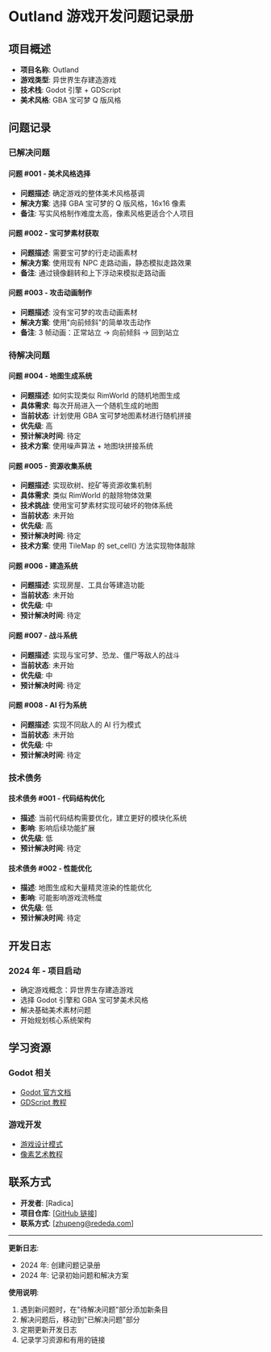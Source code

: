# Outland 游戏开发问题记录册

## 项目概述

- **项目名称**: Outland
- **游戏类型**: 异世界生存建造游戏
- **技术栈**: Godot 引擎 + GDScript
- **美术风格**: GBA 宝可梦 Q 版风格

## 问题记录

### 已解决问题

#### 问题 #001 - 美术风格选择

- **问题描述**: 确定游戏的整体美术风格基调
- **解决方案**: 选择 GBA 宝可梦的 Q 版风格，16x16 像素
- **备注**: 写实风格制作难度太高，像素风格更适合个人项目

#### 问题 #002 - 宝可梦素材获取

- **问题描述**: 需要宝可梦的行走动画素材
- **解决方案**: 使用现有 NPC 走路动画，静态模拟走路效果
- **备注**: 通过镜像翻转和上下浮动来模拟走路动画

#### 问题 #003 - 攻击动画制作

- **问题描述**: 没有宝可梦的攻击动画素材
- **解决方案**: 使用"向前倾斜"的简单攻击动作
- **备注**: 3 帧动画：正常站立 → 向前倾斜 → 回到站立

### 待解决问题

#### 问题 #004 - 地图生成系统

- **问题描述**: 如何实现类似 RimWorld 的随机地图生成
- **具体需求**: 每次开局进入一个随机生成的地图
- **当前状态**: 计划使用 GBA 宝可梦地图素材进行随机拼接
- **优先级**: 高
- **预计解决时间**: 待定
- **技术方案**: 使用噪声算法 + 地图块拼接系统

#### 问题 #005 - 资源收集系统

- **问题描述**: 实现砍树、挖矿等资源收集机制
- **具体需求**: 类似 RimWorld 的敲除物体效果
- **技术挑战**: 使用宝可梦素材实现可破坏的物体系统
- **当前状态**: 未开始
- **优先级**: 高
- **预计解决时间**: 待定
- **技术方案**: 使用 TileMap 的 set_cell() 方法实现物体敲除

#### 问题 #006 - 建造系统

- **问题描述**: 实现房屋、工具台等建造功能
- **当前状态**: 未开始
- **优先级**: 中
- **预计解决时间**: 待定

#### 问题 #007 - 战斗系统

- **问题描述**: 实现与宝可梦、恐龙、僵尸等敌人的战斗
- **当前状态**: 未开始
- **优先级**: 中
- **预计解决时间**: 待定

#### 问题 #008 - AI 行为系统

- **问题描述**: 实现不同敌人的 AI 行为模式
- **当前状态**: 未开始
- **优先级**: 中
- **预计解决时间**: 待定

### 技术债务

#### 技术债务 #001 - 代码结构优化

- **描述**: 当前代码结构需要优化，建立更好的模块化系统
- **影响**: 影响后续功能扩展
- **优先级**: 低
- **预计解决时间**: 待定

#### 技术债务 #002 - 性能优化

- **描述**: 地图生成和大量精灵渲染的性能优化
- **影响**: 可能影响游戏流畅度
- **优先级**: 低
- **预计解决时间**: 待定

## 开发日志

### 2024 年 - 项目启动

- 确定游戏概念：异世界生存建造游戏
- 选择 Godot 引擎和 GBA 宝可梦美术风格
- 解决基础美术素材问题
- 开始规划核心系统架构

## 学习资源

### Godot 相关

- [Godot 官方文档](https://docs.godotengine.org/)
- [GDScript 教程](https://docs.godotengine.org/en/stable/getting_started/scripting/gdscript/)

### 游戏开发

- [游戏设计模式](https://gameprogrammingpatterns.com/)
- [像素艺术教程](https://lospec.com/pixel-art-tutorials)

## 联系方式

- **开发者**: [Radica]
- **项目仓库**: [[GitHub 链接](https://github.com/Radicas/Outland.git)]
- **联系方式**: [zhupeng@rededa.com]

---

**更新日志**:

- 2024 年: 创建问题记录册
- 2024 年: 记录初始问题和解决方案

**使用说明**:

1. 遇到新问题时，在"待解决问题"部分添加新条目
2. 解决问题后，移动到"已解决问题"部分
3. 定期更新开发日志
4. 记录学习资源和有用的链接
